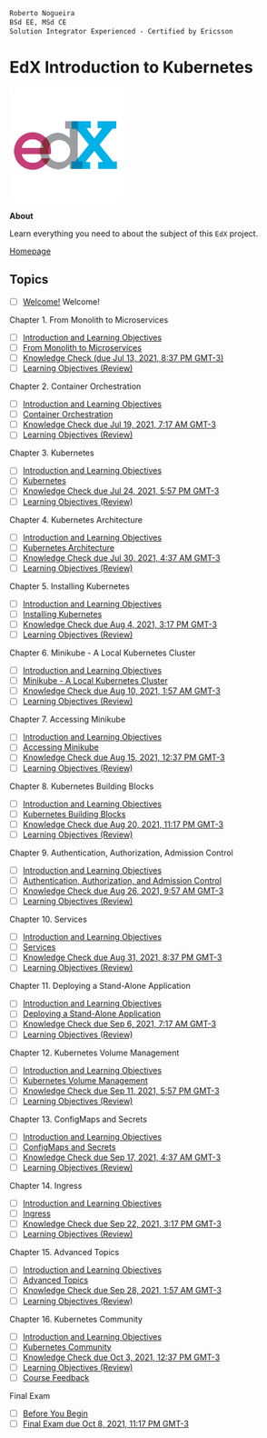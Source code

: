 ```
Roberto Nogueira  
BSd EE, MSd CE
Solution Integrator Experienced - Certified by Ericsson
```
# EdX Introduction to Kubernetes

![coursera image](images/edx.png)

**About**

Learn everything you need to about the subject of this `EdX` project.

[Homepage](https://learning.edx.org/course/course-v1:LinuxFoundationX+LFS158x+3T2020/home)

## Topics

* [ ] [Welcome!](https://learning.edx.org/course/course-v1:LinuxFoundationX+LFS158x+3T2020/block-v1:LinuxFoundationX+LFS158x+3T2020+type@sequential+block@78d9828d5b214e18b3a37c12cceaf3ac)
Welcome!

Chapter 1. From Monolith to Microservices
* [ ] [Introduction and Learning Objectives](https://learning.edx.org/course/course-v1:LinuxFoundationX+LFS158x+3T2020/block-v1:LinuxFoundationX+LFS158x+3T2020+type@sequential+block@13caf57cc8d448a88e26e36fec502fb0)
* [ ] [From Monolith to Microservices](https://learning.edx.org/course/course-v1:LinuxFoundationX+LFS158x+3T2020/block-v1:LinuxFoundationX+LFS158x+3T2020+type@sequential+block@6f03bfdb00bc43a082f587a6dfd72377)
* [ ] [Knowledge Check (due Jul 13, 2021, 8:37 PM GMT-3)](https://learning.edx.org/course/course-v1:LinuxFoundationX+LFS158x+3T2020/block-v1:LinuxFoundationX+LFS158x+3T2020+type@sequential+block@4ceca5508e3942afa38965c05fc64c95)
* [ ] [Learning Objectives (Review)](https://learning.edx.org/course/course-v1:LinuxFoundationX+LFS158x+3T2020/block-v1:LinuxFoundationX+LFS158x+3T2020+type@sequential+block@b9b38f7bcd994388a9bf5278c2576279)

Chapter 2. Container Orchestration
* [ ] [Introduction and Learning Objectives](https://learning.edx.org/course/course-v1:LinuxFoundationX+LFS158x+3T2020/block-v1:LinuxFoundationX+LFS158x+3T2020+type@sequential+block@e10a62dcf641474c997eabd0602111cb)
* [ ] [Container Orchestration](https://learning.edx.org/course/course-v1:LinuxFoundationX+LFS158x+3T2020/block-v1:LinuxFoundationX+LFS158x+3T2020+type@sequential+block@c77f2d1b11234afb9886680612041ab2)
* [ ] [Knowledge Check due Jul 19, 2021, 7:17 AM GMT-3](https://learning.edx.org/course/course-v1:LinuxFoundationX+LFS158x+3T2020/block-v1:LinuxFoundationX+LFS158x+3T2020+type@sequential+block@7d16280b45f847a4924156760d9bb140)
* [ ] [Learning Objectives (Review)](https://learning.edx.org/course/course-v1:LinuxFoundationX+LFS158x+3T2020/block-v1:LinuxFoundationX+LFS158x+3T2020+type@sequential+block@49978d8b3a70454097dd48d518e09048)

Chapter 3. Kubernetes
* [ ] [Introduction and Learning Objectives](https://learning.edx.org/course/course-v1:LinuxFoundationX+LFS158x+3T2020/block-v1:LinuxFoundationX+LFS158x+3T2020+type@sequential+block@dd59e7933e4741a784cdbf6d3ba33ba7)
* [ ] [Kubernetes](https://learning.edx.org/course/course-v1:LinuxFoundationX+LFS158x+3T2020/block-v1:LinuxFoundationX+LFS158x+3T2020+type@sequential+block@669a580b34764a0cadee817202b8c74a)
* [ ] [Knowledge Check due Jul 24, 2021, 5:57 PM GMT-3](https://learning.edx.org/course/course-v1:LinuxFoundationX+LFS158x+3T2020/block-v1:LinuxFoundationX+LFS158x+3T2020+type@sequential+block@98b37b37a0ae412bb1f148e25c318fdf)
* [ ] [Learning Objectives (Review)](https://learning.edx.org/course/course-v1:LinuxFoundationX+LFS158x+3T2020/block-v1:LinuxFoundationX+LFS158x+3T2020+type@sequential+block@206ee3eb88e546f18ce709c144b6031e)

Chapter 4. Kubernetes Architecture
* [ ] [Introduction and Learning Objectives](https://learning.edx.org/course/course-v1:LinuxFoundationX+LFS158x+3T2020/block-v1:LinuxFoundationX+LFS158x+3T2020+type@sequential+block@e023c6c208554bd78de3eab87f8c705d)
* [ ] [Kubernetes Architecture](https://learning.edx.org/course/course-v1:LinuxFoundationX+LFS158x+3T2020/block-v1:LinuxFoundationX+LFS158x+3T2020+type@sequential+block@f0d11db04aff45479f54a3075d2286c1)
* [ ] [Knowledge Check due Jul 30, 2021, 4:37 AM GMT-3](https://learning.edx.org/course/course-v1:LinuxFoundationX+LFS158x+3T2020/block-v1:LinuxFoundationX+LFS158x+3T2020+type@sequential+block@b218d8efe8a145178a952e224306ad08)
* [ ] [Learning Objectives (Review)](https://learning.edx.org/course/course-v1:LinuxFoundationX+LFS158x+3T2020/block-v1:LinuxFoundationX+LFS158x+3T2020+type@sequential+block@fc9a18ae99664557b71893f6ffe2e641)

Chapter 5. Installing Kubernetes
* [ ] [Introduction and Learning Objectives](https://learning.edx.org/course/course-v1:LinuxFoundationX+LFS158x+3T2020/block-v1:LinuxFoundationX+LFS158x+3T2020+type@sequential+block@1dfc94a6f6474b8aae553a6c884b8d2b)
* [ ] [Installing Kubernetes](https://learning.edx.org/course/course-v1:LinuxFoundationX+LFS158x+3T2020/block-v1:LinuxFoundationX+LFS158x+3T2020+type@sequential+block@1711d30f316541a7bb18b2a548872ccd)
* [ ] [Knowledge Check due Aug 4, 2021, 3:17 PM GMT-3](https://learning.edx.org/course/course-v1:LinuxFoundationX+LFS158x+3T2020/block-v1:LinuxFoundationX+LFS158x+3T2020+type@sequential+block@3023ec05a81c40ebb5998cfc9a679356)
* [ ] [Learning Objectives (Review)](https://learning.edx.org/course/course-v1:LinuxFoundationX+LFS158x+3T2020/block-v1:LinuxFoundationX+LFS158x+3T2020+type@sequential+block@4bce0d5fd59e40e29fef39be44fbdc84)

Chapter 6. Minikube - A Local Kubernetes Cluster
* [ ] [Introduction and Learning Objectives](https://learning.edx.org/course/course-v1:LinuxFoundationX+LFS158x+3T2020/block-v1:LinuxFoundationX+LFS158x+3T2020+type@sequential+block@7fe624f246544f2aa42ac21eede02425)
* [ ] [Minikube - A Local Kubernetes Cluster](https://learning.edx.org/course/course-v1:LinuxFoundationX+LFS158x+3T2020/block-v1:LinuxFoundationX+LFS158x+3T2020+type@sequential+block@bf7d2b08dfe74bcbb030d3ae91154510)
* [ ] [Knowledge Check due Aug 10, 2021, 1:57 AM GMT-3](https://learning.edx.org/course/course-v1:LinuxFoundationX+LFS158x+3T2020/block-v1:LinuxFoundationX+LFS158x+3T2020+type@sequential+block@e012a7735fdb464c8b1909124e4ea018)
* [ ] [Learning Objectives (Review)](https://learning.edx.org/course/course-v1:LinuxFoundationX+LFS158x+3T2020/block-v1:LinuxFoundationX+LFS158x+3T2020+type@sequential+block@ed206ce60a1e4ef0aaa49ae0484b749d)

Chapter 7. Accessing Minikube
* [ ] [Introduction and Learning Objectives](https://learning.edx.org/course/course-v1:LinuxFoundationX+LFS158x+3T2020/block-v1:LinuxFoundationX+LFS158x+3T2020+type@sequential+block@815c1eb1ffb24a7b80bbf9df6d6a3267)
* [ ] [Accessing Minikube](https://learning.edx.org/course/course-v1:LinuxFoundationX+LFS158x+3T2020/block-v1:LinuxFoundationX+LFS158x+3T2020+type@sequential+block@7b044c7dafae45a7a3c4773195b8f11b)
* [ ] [Knowledge Check due Aug 15, 2021, 12:37 PM GMT-3](https://learning.edx.org/course/course-v1:LinuxFoundationX+LFS158x+3T2020/block-v1:LinuxFoundationX+LFS158x+3T2020+type@sequential+block@9470282349bb43aa906eb4ecafe32904)
* [ ] [Learning Objectives (Review)](https://learning.edx.org/course/course-v1:LinuxFoundationX+LFS158x+3T2020/block-v1:LinuxFoundationX+LFS158x+3T2020+type@sequential+block@5e3af88ba85f4cfcbbfdffc1aeefb9b8)

Chapter 8. Kubernetes Building Blocks
* [ ] [Introduction and Learning Objectives](https://learning.edx.org/course/course-v1:LinuxFoundationX+LFS158x+3T2020/block-v1:LinuxFoundationX+LFS158x+3T2020+type@sequential+block@69b5c7ca5b02497f81e38308df44fee1)
* [ ] [Kubernetes Building Blocks](https://learning.edx.org/course/course-v1:LinuxFoundationX+LFS158x+3T2020/block-v1:LinuxFoundationX+LFS158x+3T2020+type@sequential+block@c77b0dbe0dfe4196be4c88c2c3e43699)
* [ ] [Knowledge Check due Aug 20, 2021, 11:17 PM GMT-3](https://learning.edx.org/course/course-v1:LinuxFoundationX+LFS158x+3T2020/block-v1:LinuxFoundationX+LFS158x+3T2020+type@sequential+block@78e306b4227b4467abd11e00d13fbe9f)
* [ ] [Learning Objectives (Review)](https://learning.edx.org/course/course-v1:LinuxFoundationX+LFS158x+3T2020/block-v1:LinuxFoundationX+LFS158x+3T2020+type@sequential+block@2ac2abffc8bb427d988c483740b9c2d5)

Chapter 9. Authentication, Authorization, Admission Control
* [ ] [Introduction and Learning Objectives](https://learning.edx.org/course/course-v1:LinuxFoundationX+LFS158x+3T2020/block-v1:LinuxFoundationX+LFS158x+3T2020+type@sequential+block@5b73893c5c1f4e19b49c73ab9b93795c)
* [ ] [Authentication, Authorization, and Admission Control](https://learning.edx.org/course/course-v1:LinuxFoundationX+LFS158x+3T2020/block-v1:LinuxFoundationX+LFS158x+3T2020+type@sequential+block@f6f8a73dc38647eeb576dce791500901)
* [ ] [Knowledge Check due Aug 26, 2021, 9:57 AM GMT-3](https://learning.edx.org/course/course-v1:LinuxFoundationX+LFS158x+3T2020/block-v1:LinuxFoundationX+LFS158x+3T2020+type@sequential+block@23b81a4dff8c4ea0914be8b34e264480)
* [ ] [Learning Objectives (Review)](https://learning.edx.org/course/course-v1:LinuxFoundationX+LFS158x+3T2020/block-v1:LinuxFoundationX+LFS158x+3T2020+type@sequential+block@98da3397248b400b99e71b45acdc4d13)

Chapter 10. Services
* [ ] [Introduction and Learning Objectives](https://learning.edx.org/course/course-v1:LinuxFoundationX+LFS158x+3T2020/block-v1:LinuxFoundationX+LFS158x+3T2020+type@sequential+block@bab752ee3d3b48719e896fbb914dd37e)
* [ ] [Services](https://learning.edx.org/course/course-v1:LinuxFoundationX+LFS158x+3T2020/block-v1:LinuxFoundationX+LFS158x+3T2020+type@sequential+block@57c4cdbe6ead47baa06e18967578b163)
* [ ] [Knowledge Check due Aug 31, 2021, 8:37 PM GMT-3](https://learning.edx.org/course/course-v1:LinuxFoundationX+LFS158x+3T2020/block-v1:LinuxFoundationX+LFS158x+3T2020+type@sequential+block@6eb6328eb39f43eb80c066f0597c76c3)
* [ ] [Learning Objectives (Review)](https://learning.edx.org/course/course-v1:LinuxFoundationX+LFS158x+3T2020/block-v1:LinuxFoundationX+LFS158x+3T2020+type@sequential+block@12a092b773354ff9adbd7c19bc1c8be2)

Chapter 11. Deploying a Stand-Alone Application
* [ ] [Introduction and Learning Objectives](https://learning.edx.org/course/course-v1:LinuxFoundationX+LFS158x+3T2020/block-v1:LinuxFoundationX+LFS158x+3T2020+type@sequential+block@4d0cf8547ff242b79d8e0162a0a90765)
* [ ] [Deploying a Stand-Alone Application](https://learning.edx.org/course/course-v1:LinuxFoundationX+LFS158x+3T2020/block-v1:LinuxFoundationX+LFS158x+3T2020+type@sequential+block@bf63d04f285b43bc8726a3a99107282d)
* [ ] [Knowledge Check due Sep 6, 2021, 7:17 AM GMT-3](https://learning.edx.org/course/course-v1:LinuxFoundationX+LFS158x+3T2020/block-v1:LinuxFoundationX+LFS158x+3T2020+type@sequential+block@fde211a731ef46af81686e277402ae4e)
* [ ] [Learning Objectives (Review)](https://learning.edx.org/course/course-v1:LinuxFoundationX+LFS158x+3T2020/block-v1:LinuxFoundationX+LFS158x+3T2020+type@sequential+block@e94cac10317843c5b30655a1352150e8)

Chapter 12. Kubernetes Volume Management
* [ ] [Introduction and Learning Objectives](https://learning.edx.org/course/course-v1:LinuxFoundationX+LFS158x+3T2020/block-v1:LinuxFoundationX+LFS158x+3T2020+type@sequential+block@66458047ea5546ec9bf1a5a11696bb84)
* [ ] [Kubernetes Volume Management](https://learning.edx.org/course/course-v1:LinuxFoundationX+LFS158x+3T2020/block-v1:LinuxFoundationX+LFS158x+3T2020+type@sequential+block@c62bc66c97f24fa490cf42b58abc455b)
* [ ] [Knowledge Check due Sep 11, 2021, 5:57 PM GMT-3](https://learning.edx.org/course/course-v1:LinuxFoundationX+LFS158x+3T2020/block-v1:LinuxFoundationX+LFS158x+3T2020+type@sequential+block@f7e34324281b4018846b403d6bb7b8e4)
* [ ] [Learning Objectives (Review)](https://learning.edx.org/course/course-v1:LinuxFoundationX+LFS158x+3T2020/block-v1:LinuxFoundationX+LFS158x+3T2020+type@sequential+block@fa6dcf0264c54cde90f505b980fef142)

Chapter 13. ConfigMaps and Secrets
* [ ] [Introduction and Learning Objectives](https://learning.edx.org/course/course-v1:LinuxFoundationX+LFS158x+3T2020/block-v1:LinuxFoundationX+LFS158x+3T2020+type@sequential+block@b9d7e6b27fe84c48b1159569a13148af)
* [ ] [ConfigMaps and Secrets](https://learning.edx.org/course/course-v1:LinuxFoundationX+LFS158x+3T2020/block-v1:LinuxFoundationX+LFS158x+3T2020+type@sequential+block@f27240d5efe748d286b6155ceadbd450)
* [ ] [Knowledge Check due Sep 17, 2021, 4:37 AM GMT-3](https://learning.edx.org/course/course-v1:LinuxFoundationX+LFS158x+3T2020/block-v1:LinuxFoundationX+LFS158x+3T2020+type@sequential+block@b92ce34f00ca412b938b64fff24cef81)
* [ ] [Learning Objectives (Review)](https://learning.edx.org/course/course-v1:LinuxFoundationX+LFS158x+3T2020/block-v1:LinuxFoundationX+LFS158x+3T2020+type@sequential+block@02f60d78c8004fbdb02a8857f0896a9f)

Chapter 14. Ingress
* [ ] [Introduction and Learning Objectives](https://learning.edx.org/course/course-v1:LinuxFoundationX+LFS158x+3T2020/block-v1:LinuxFoundationX+LFS158x+3T2020+type@sequential+block@eedf0b454ec840a7b17e915653c6f841)
* [ ] [Ingress](https://learning.edx.org/course/course-v1:LinuxFoundationX+LFS158x+3T2020/block-v1:LinuxFoundationX+LFS158x+3T2020+type@sequential+block@95bd0b3dcb0c4661b2441939b6bc6196)
* [ ] [Knowledge Check due Sep 22, 2021, 3:17 PM GMT-3](https://learning.edx.org/course/course-v1:LinuxFoundationX+LFS158x+3T2020/block-v1:LinuxFoundationX+LFS158x+3T2020+type@sequential+block@d4a056590d3b4c2b8fd64922408ae9f8)
* [ ] [Learning Objectives (Review)](https://learning.edx.org/course/course-v1:LinuxFoundationX+LFS158x+3T2020/block-v1:LinuxFoundationX+LFS158x+3T2020+type@sequential+block@222bcfcc68bf443aa0b6f864e29abfb9)

Chapter 15. Advanced Topics
* [ ] [Introduction and Learning Objectives](https://learning.edx.org/course/course-v1:LinuxFoundationX+LFS158x+3T2020/block-v1:LinuxFoundationX+LFS158x+3T2020+type@sequential+block@a99776b812ed450593b771883452d76c)
* [ ] [Advanced Topics](https://learning.edx.org/course/course-v1:LinuxFoundationX+LFS158x+3T2020/block-v1:LinuxFoundationX+LFS158x+3T2020+type@sequential+block@16c06a62fd564899a3b045f818dc064b)
* [ ] [Knowledge Check due Sep 28, 2021, 1:57 AM GMT-3](https://learning.edx.org/course/course-v1:LinuxFoundationX+LFS158x+3T2020/block-v1:LinuxFoundationX+LFS158x+3T2020+type@sequential+block@39288107505441b58a2b5b5e56e503f8)
* [ ] [Learning Objectives (Review)](https://learning.edx.org/course/course-v1:LinuxFoundationX+LFS158x+3T2020/block-v1:LinuxFoundationX+LFS158x+3T2020+type@sequential+block@43c65690168f4e98909d0215e9eb8bd4)

Chapter 16. Kubernetes Community
* [ ] [Introduction and Learning Objectives](https://learning.edx.org/course/course-v1:LinuxFoundationX+LFS158x+3T2020/block-v1:LinuxFoundationX+LFS158x+3T2020+type@sequential+block@7a210d3939e84a6baff8706a539076f1)
* [ ] [Kubernetes Community](https://learning.edx.org/course/course-v1:LinuxFoundationX+LFS158x+3T2020/block-v1:LinuxFoundationX+LFS158x+3T2020+type@sequential+block@e86776f1e81144259f9229f0067bff18)
* [ ] [Knowledge Check due Oct 3, 2021, 12:37 PM GMT-3](https://learning.edx.org/course/course-v1:LinuxFoundationX+LFS158x+3T2020/block-v1:LinuxFoundationX+LFS158x+3T2020+type@sequential+block@f39e732888a24abeb9251c48f6b9dd34)
* [ ] [Learning Objectives (Review)](https://learning.edx.org/course/course-v1:LinuxFoundationX+LFS158x+3T2020/block-v1:LinuxFoundationX+LFS158x+3T2020+type@sequential+block@c36362f80f154acc8c105275b4f34022)
* [ ] [Course Feedback](https://learning.edx.org/course/course-v1:LinuxFoundationX+LFS158x+3T2020/block-v1:LinuxFoundationX+LFS158x+3T2020+type@sequential+block@09a7b064e132444eb528f97232faf67e)

Final Exam
* [ ] [Before You Begin](https://learning.edx.org/course/course-v1:LinuxFoundationX+LFS158x+3T2020/block-v1:LinuxFoundationX+LFS158x+3T2020+type@sequential+block@ca269f1e1c284b1aa23c5d2a24711238)
* [ ] [Final Exam due Oct 8, 2021, 11:17 PM GMT-3](https://learning.edx.org/course/course-v1:LinuxFoundationX+LFS158x+3T2020/block-v1:LinuxFoundationX+LFS158x+3T2020+type@sequential+block@0df9cb6912004fd8bc9cee552b1557c4)
```
